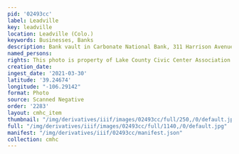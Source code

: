 ```yaml
---
pid: '02493cc'
label: Leadville
key: leadville
location: Leadville (Colo.)
keywords: Businesses, Banks
description: Bank vault in Carbonate National Bank, 311 Harrison Avenue
named_persons: 
rights: This photo is property of Lake County Civic Center Association.
creation_date: 
ingest_date: '2021-03-30'
latitude: '39.24674'
longitude: "-106.29142"
format: Photo
source: Scanned Negative
order: '2283'
layout: cmhc_item
thumbnail: "/img/derivatives/iiif/images/02493cc/full/250,/0/default.jpg"
full: "/img/derivatives/iiif/images/02493cc/full/1140,/0/default.jpg"
manifest: "/img/derivatives/iiif/02493cc/manifest.json"
collection: cmhc
---
```

